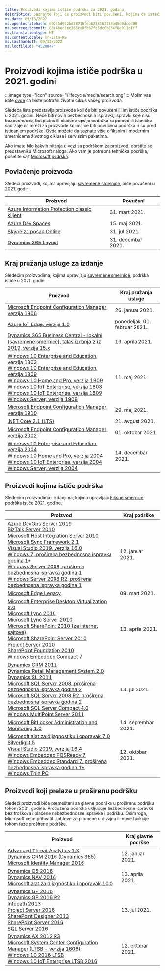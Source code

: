 ```yaml
---
title: Proizvodi kojima ističe podrška za 2021. godinu
description: Saznajte koji će proizvodi biti povučeni, kojima će isteći podrška ili biti premešteni sa glavne podrške na proširenu podršku u 2021. godini.
ms.date: 09/13/2022
ms.openlocfilehash: d92c5d932bd58716fea6238162788a45d0dced00
ms.sourcegitcommit: 83c4bec3ec265ce0fb67fc5dc6b134f8e011dfff
ms.translationtype: HT
ms.contentlocale: sr-Latn-RS
ms.lasthandoff: 09/13/2022
ms.locfileid: "4520847"
---
```

# <a name="products-ending-support-in-2021"></a>Proizvodi kojima ističe podrška u 2021. godini

:::image type="icon" source="/lifecycle/media/search.png":::
Molim vas idite [ovde](/lifecycle/products/) da biste potražili životni ciklus vašeg proizvoda.

Sledeća lista predstavlja proizvode koji će biti povučeni ili im ističe podrška u 2021. godini. Neće biti novih bezbednosnih ispravki, ispravki koje nisu bezbednosne, besplatne ili plaćene opcije podrške za pomoć ili tehničke sadržaje na mreži za proizvode kojima će biti povučena podrška ili su pred isticanjem podrške. [Ovde](/lifecycle/overview/product-end-of-support-overview) možete da saznate više o fiksnim i modernim smernicama životnog ciklusa i servisnim paketima.

Ako imate bilo kakvih pitanja u vezi sa podrškom za proizvod, obratite se predstavniku Microsoft naloga. Ako vam je potrebna tehnička podrška, posetite sajt [Microsoft podrška](https://support.microsoft.com/contactus/?ws=support).

## <a name="product-retirements"></a>Povlačenje proizvoda

Sledeći proizvodi, kojima upravljaju [savremene smernice](/lifecycle/policies/modern), biće povučeni u 2021. godini.

| Proizvod | Povučeni |
| --- | --- |
| [Azure Information Protection classic klijent](/lifecycle/products/azure-information-protection-classic-client?branch=live)<br> | 31. mart 2021. |
| [Azure Dev Spaces](/lifecycle/products/azure-dev-spaces?branch=live)<br> | 15. maj 2021. |
| [Skype za posao Online](/lifecycle/products/skype-for-business-online?branch=live)<br> | 31. jul 2021. |
| [Dynamics 365 Layout](/lifecycle/products/dynamics-365-layout?branch=live)<br> | 31. decembar 2021. |


## <a name="release-end-of-servicing"></a>Kraj pružanja usluge za izdanje

Sledećim proizvodima, kojima upravljaju [savremene smernice](/lifecycle/policies/modern), podrška ističe u 2021. godini.

| Proizvod | Kraj pružanja usluge |
| --- | --- |
| [Microsoft Endpoint Configuration Manager, verzija 1906](/lifecycle/products/microsoft-endpoint-configuration-manager?branch=live)<br> | 26. januar 2021. |
| [Azure IoT Edge, verzija 1.0](/lifecycle/products/azure-iot-edge?branch=live)<br> | ponedeljak, 01. februar 2021.. |
| [Dynamics 365 Business Central - lokalni (savremene smernice), talas izdanja 2 iz 2019, verzija 15.x](/lifecycle/products/dynamics-365-business-central-onpremises-modern-policy?branch=live)<br> | 13. aprila 2021. |
| [Windows 10 Enterprise and Education, verzija 1803](/lifecycle/products/windows-10-enterprise-and-education?branch=live)<br>[Windows 10 Enterprise and Education, verzija 1809](/lifecycle/products/windows-10-enterprise-and-education?branch=live)<br>[Windows 10 Home and Pro, verzija 1909](/lifecycle/products/windows-10-home-and-pro?branch=live)<br>[Windows 10 IoT Enterprise, verzija 1803](/lifecycle/products/windows-10-iot-enterprise?branch=live)<br>[Windows 10 IoT Enterprise, verzija 1809](/lifecycle/products/windows-10-iot-enterprise?branch=live)<br>[Windows Server, verzija 1909](/lifecycle/products/windows-server?branch=live)<br> | 11. maj 2021. |
| [Microsoft Endpoint Configuration Manager, verzija 1910](/lifecycle/products/microsoft-endpoint-configuration-manager?branch=live)<br> | 29. maj 2021. |
| [.NET Core 2.1 (LTS)](/lifecycle/products/microsoft-net-and-net-core?branch=live)<br> | 21. avgust 2021. |
| [Microsoft Endpoint Configuration Manager, verzija 2002](/lifecycle/products/microsoft-endpoint-configuration-manager?branch=live)<br> | 01. oktobar 2021. |
| [Windows 10 Enterprise and Education, verzija 2004](/lifecycle/products/windows-10-enterprise-and-education?branch=live)<br>[Windows 10 Home and Pro, verzija 2004](/lifecycle/products/windows-10-home-and-pro?branch=live)<br>[Windows 10 IoT Enterprise, verzija 2004](/lifecycle/products/windows-10-iot-enterprise?branch=live)<br>[Windows Server, verzija 2004](/lifecycle/products/windows-server?branch=live)<br> | 14. decembar 2021. |


## <a name="products-reaching-end-of-support"></a>Proizvodi kojima ističe podrška

Sledećim proizvodima i izdanjima, kojima upravljaju [Fiksne smernice](/lifecycle/policies/fixed), podrška ističe 2021. godine.

| Proizvod | Kraj podrške |
| --- | --- |
| [Azure DevOps Server 2019](/lifecycle/products/azure-devops-server-2019?branch=live)<br>[BizTalk Server 2010](/lifecycle/products/biztalk-server-2010?branch=live)<br>[Microsoft Host Integration Server 2010](/lifecycle/products/microsoft-host-integration-server-2010?branch=live)<br>[Microsoft Sync Framework 2.1](/lifecycle/products/microsoft-sync-framework-21?branch=live)<br>[Visual Studio 2019, verzija 16.0](/lifecycle/products/visual-studio-2019?branch=live)<br>[Windows 7, proširena bezbednosna ispravka godina 1*](/lifecycle/products/windows-7?branch=live)<br>[Windows Server 2008, proširena bezbednosna ispravka godina 1](/lifecycle/products/windows-server-2008?branch=live)<br>[Windows Server 2008 R2, proširena bezbednosna ispravka godina 1](/lifecycle/products/windows-server-2008-r2?branch=live)<br> | 12. januar 2021. |
| [Microsoft Edge Legacy](/lifecycle/products/microsoft-edge-legacy?branch=live)<br> | 09. mart 2021. |
| [Microsoft Enterprise Desktop Virtualization 2.0](/lifecycle/products/microsoft-enterprise-desktop-virtualization-20?branch=live)<br>[Microsoft Lync 2010](/lifecycle/products/microsoft-lync-2010?branch=live)<br>[Microsoft Lync Server 2010](/lifecycle/products/microsoft-lync-server-2010?branch=live)<br>[Microsoft SharePoint 2010 (za internet sajtove)](/lifecycle/products/microsoft-sharepoint-2010?branch=live)<br>[Microsoft SharePoint Server 2010](/lifecycle/products/microsoft-sharepoint-server-2010?branch=live)<br>[Project Server 2010](/lifecycle/products/project-server-2010?branch=live)<br>[SharePoint Foundation 2010](/lifecycle/products/sharepoint-foundation-2010?branch=live)<br>[Windows Embedded Compact 7](/lifecycle/products/windows-embedded-compact-7?branch=live)<br> | 13. aprila 2021. |
| [Dynamics CRM 2011](/lifecycle/products/dynamics-crm-2011?branch=live)<br>[Dynamics Retail Management System 2.0](/lifecycle/products/dynamics-retail-management-system-20?branch=live)<br>[Dynamics SL 2011](/lifecycle/products/dynamics-sl-2011?branch=live)<br>[Microsoft SQL Server 2008, proširena bezbednosna ispravka godina 2](/lifecycle/products/microsoft-sql-server-2008?branch=live)<br>[Microsoft SQL Server 2008 R2, proširena bezbednosna ispravka godina 2](/lifecycle/products/microsoft-sql-server-2008-r2?branch=live)<br>[Microsoft SQL Server Compact 4.0](/lifecycle/products/microsoft-sql-server-compact-40?branch=live)<br>[Windows MultiPoint Server 2011](/lifecycle/products/windows-multipoint-server-2011?branch=live)<br> | 13. jul 2021. |
| [Microsoft BitLocker Administration and Monitoring 1.0](/lifecycle/products/microsoft-bitlocker-administration-and-monitoring-10?branch=live)<br> | 14. septembar 2021. |
| [Microsoft alat za dijagnostiku i oporavak 7.0](/lifecycle/products/microsoft-diagnostics-and-recovery-toolset-70?branch=live)<br>[Silverlight 5](/lifecycle/products/silverlight-5?branch=live)<br>[Visual Studio 2019, verzija 16.4](/lifecycle/products/visual-studio-2019?branch=live)<br>[Windows Embedded POSReady 7](/lifecycle/products/windows-embedded-posready-7?branch=live)<br>[Windows Embedded Standard 7, proširena bezbednosna ispravka godina 1*](/lifecycle/products/windows-embedded-standard-7?branch=live)<br>[Windows Thin PC](/lifecycle/products/windows-thin-pc?branch=live)<br> | 12. oktobar 2021. |


## <a name="products-moving-to-extended-support"></a>Proizvodi koji prelaze u proširenu podršku

Sledeći proizvodi biće premešteni sa glavne podrške u proširenu podršku tokom 2021. godine. Produžena podrška uključuje bezbednosne ispravke bez troškova i plaćene nebezbednosne ispravke i podršku. Osim toga, Microsoft neće prihvatiti zahteve za promene u dizajnu ili nove funkcije tokom faze proširene podrške.

| Proizvod | Kraj glavne podrške |
| --- | --- |
| [Advanced Threat Analytics 1.X](/lifecycle/products/advanced-threat-analytics-1x?branch=live)<br>[Dynamics CRM 2016 (Dynamics 365)](/lifecycle/products/dynamics-crm-2016-dynamics-365?branch=live)<br>[Microsoft Identity Manager 2016](/lifecycle/products/microsoft-identity-manager-2016?branch=live)<br> | 12. januar 2021. |
| [Dynamics C5 2016](/lifecycle/products/dynamics-c5-2016?branch=live)<br>[Dynamics NAV 2016](/lifecycle/products/dynamics-nav-2016?branch=live)<br>[Microsoft alat za dijagnostiku i oporavak 10.0](/lifecycle/products/microsoft-diagnostics-and-recovery-toolset-100?branch=live)<br> | 13. aprila 2021. |
| [Dynamics GP 2016](/lifecycle/products/dynamics-gp-2016?branch=live)<br>[Dynamics GP 2016 R2](/lifecycle/products/dynamics-gp-2016-r2?branch=live)<br>[Infopath 2013](/lifecycle/products/infopath-2013?branch=live)<br>[Project Server 2016](/lifecycle/products/project-server-2016?branch=live)<br>[SharePoint Designer 2013](/lifecycle/products/sharepoint-designer-2013?branch=live)<br>[SharePoint Server 2016](/lifecycle/products/sharepoint-server-2016?branch=live)<br>[SQL Server 2016](/lifecycle/products/sql-server-2016?branch=live)<br> | 13. jul 2021. |
| [Dynamics AX 2012 R3](/lifecycle/products/dynamics-ax-2012-r3?branch=live)<br>[Microsoft System Center Configuration Manager (LTSB - verzija 1606)](/lifecycle/products/microsoft-system-center-configuration-manager-ltsb-version-1606?branch=live)<br>[Windows 10 2016 LTSB](/lifecycle/products/windows-10-2016-ltsb?branch=live)<br>[Windows 10 IoT Enterprise LTSB 2016](/lifecycle/products/windows-10-iot-enterprise-ltsb-2016?branch=live)<br> | 12. oktobar 2021. |
